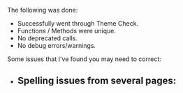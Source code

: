 The following was done:
- Successfully went through Theme Check.
- Functions / Methods were unique.
- No deprecated calls.
- No debug errors/warnings.

Some issues that I've found you may need to correct:
- Spelling issues from several pages:
  - 